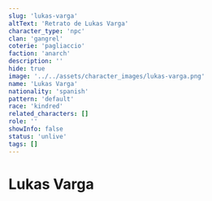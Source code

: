 ```yaml
---
slug: 'lukas-varga'
altText: 'Retrato de Lukas Varga'
character_type: 'npc'
clan: 'gangrel'
coterie: 'pagliaccio'
faction: 'anarch'
description: ''
hide: true
image: '../../assets/character_images/lukas-varga.png'
name: 'Lukas Varga'
nationality: 'spanish'
pattern: 'default'
race: 'kindred'
related_characters: []
role: ''
showInfo: false
status: 'unlive'
tags: []
---
```


# Lukas Varga
